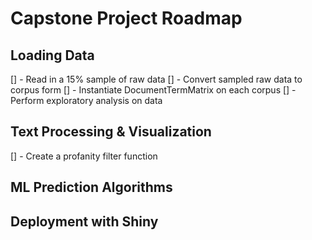 # Capstone Project Roadmap

## Loading Data
[] - Read in a 15% sample of raw data 
[] - Convert sampled raw data to corpus form
[] - Instantiate DocumentTermMatrix on each corpus
[] - Perform exploratory analysis on data

## Text Processing & Visualization
[] - Create a profanity filter function

## ML Prediction Algorithms

## Deployment with Shiny

